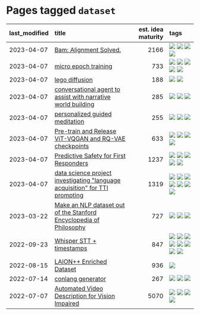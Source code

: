 # Pages tagged `dataset`

|last_modified|title|est. idea maturity|tags
|:---|:---|---:|:---|
|2023-04-07|[Bam: Alignment Solved.](../ezmode_alignment.md)|2166|[![](https://img.shields.io/badge/tag-alignment-fe4dc)](../tags/alignment.md) [![](https://img.shields.io/badge/tag-dataset-d5ffe)](../tags/dataset.md) [![](https://img.shields.io/badge/tag-experimental-3f9741)](../tags/experimental.md) [![](https://img.shields.io/badge/tag-meta-22d494)](../tags/meta.md)|
|2023-04-07|[micro epoch training](../micro-epoch.md)|733|[![](https://img.shields.io/badge/tag-augmentation-db71cb)](../tags/augmentation.md) [![](https://img.shields.io/badge/tag-dataset-d5ffe)](../tags/dataset.md) [![](https://img.shields.io/badge/tag-heuristics-71e862)](../tags/heuristics.md) [![](https://img.shields.io/badge/tag-tooling-c6963e)](../tags/tooling.md) [![](https://img.shields.io/badge/tag-training-3c7f53)](../tags/training.md)|
|2023-04-07|[lego diffusion](../lego-diffusion.md)|188|[![](https://img.shields.io/badge/tag-dataset-d5ffe)](../tags/dataset.md) [![](https://img.shields.io/badge/tag-experimental-3f9741)](../tags/experimental.md)|
|2023-04-07|[conversational agent to assist with narrative world building](../world-building-agent.md)|285|[![](https://img.shields.io/badge/tag-dataset-d5ffe)](../tags/dataset.md) [![](https://img.shields.io/badge/tag-experimental-3f9741)](../tags/experimental.md) [![](https://img.shields.io/badge/tag-prompting-32d44f)](../tags/prompting.md)|
|2023-04-07|[personalized guided meditation](../personalized-guided-meditation.md)|255|[![](https://img.shields.io/badge/tag-dataset-d5ffe)](../tags/dataset.md) [![](https://img.shields.io/badge/tag-experimental-3f9741)](../tags/experimental.md) [![](https://img.shields.io/badge/tag-prompting-32d44f)](../tags/prompting.md)|
|2023-04-07|[Pre-train and Release ViT-VQGAN and RQ-VAE checkpoints](../pretrained_vit-vqgan_checkpoints.md)|633|[![](https://img.shields.io/badge/tag-completed-496a1)](../tags/completed.md) [![](https://img.shields.io/badge/tag-dataset-d5ffe)](../tags/dataset.md) [![](https://img.shields.io/badge/tag-prompting-32d44f)](../tags/prompting.md) [![](https://img.shields.io/badge/tag-tooling-c6963e)](../tags/tooling.md)|
|2023-04-07|[Predictive Safety for First Responders](../safety-officer.md)|1237|[![](https://img.shields.io/badge/tag-completed-496a1)](../tags/completed.md) [![](https://img.shields.io/badge/tag-dataset-d5ffe)](../tags/dataset.md) [![](https://img.shields.io/badge/tag-publication-752fd7)](../tags/publication.md) [![](https://img.shields.io/badge/tag-publicgood-a68128)](../tags/publicgood.md) [![](https://img.shields.io/badge/tag-wip-6013c8)](../tags/wip.md)|
|2023-04-07|[data science project investigating "language acquisition" for TTI prompting](../tti_language_aqcuisition.md)|1319|[![](https://img.shields.io/badge/tag-alignment-fe4dc)](../tags/alignment.md) [![](https://img.shields.io/badge/tag-dataset-d5ffe)](../tags/dataset.md) [![](https://img.shields.io/badge/tag-experimental-3f9741)](../tags/experimental.md) [![](https://img.shields.io/badge/tag-prompting-32d44f)](../tags/prompting.md) [![](https://img.shields.io/badge/tag-publication-752fd7)](../tags/publication.md) [![](https://img.shields.io/badge/tag-publicgood-a68128)](../tags/publicgood.md) [![](https://img.shields.io/badge/tag-stability-b4243e)](../tags/stability.md)|
|2023-03-22|[Make an NLP dataset out of the Stanford Encyclopedia of Philosophy](../sep_dataset.md)|727|[![](https://img.shields.io/badge/tag-dataset-d5ffe)](../tags/dataset.md) [![](https://img.shields.io/badge/tag-publication-752fd7)](../tags/publication.md) [![](https://img.shields.io/badge/tag-wip-6013c8)](../tags/wip.md)|
|2022-09-23|[Whisper STT + timestamps](../whisper-stt-plus-timestamps.md)|847|[![](https://img.shields.io/badge/tag-colab-35d420)](../tags/colab.md) [![](https://img.shields.io/badge/tag-dataset-d5ffe)](../tags/dataset.md) [![](https://img.shields.io/badge/tag-experimental-3f9741)](../tags/experimental.md) [![](https://img.shields.io/badge/tag-meta-22d494)](../tags/meta.md) [![](https://img.shields.io/badge/tag-prompting-32d44f)](../tags/prompting.md) [![](https://img.shields.io/badge/tag-publicgood-a68128)](../tags/publicgood.md) [![](https://img.shields.io/badge/tag-stability-b4243e)](../tags/stability.md) [![](https://img.shields.io/badge/tag-tooling-c6963e)](../tags/tooling.md)|
|2022-08-15|[LAION++ Enriched Dataset](../laion-plus-plus.md)|936|[![](https://img.shields.io/badge/tag-dataset-d5ffe)](../tags/dataset.md)|
|2022-07-14|[conlang generator](../conlang_lm.md)|267|[![](https://img.shields.io/badge/tag-carp-a682e)](../tags/carp.md) [![](https://img.shields.io/badge/tag-dataset-d5ffe)](../tags/dataset.md) [![](https://img.shields.io/badge/tag-experimental-3f9741)](../tags/experimental.md)|
|2022-07-07|[Automated Video Description for Vision Impaired](../automated-video-description.md)|5070|[![](https://img.shields.io/badge/tag-accessibility-77485f)](../tags/accessibility.md) [![](https://img.shields.io/badge/tag-dataset-d5ffe)](../tags/dataset.md) [![](https://img.shields.io/badge/tag-foundation-e839f4)](../tags/foundation.md) [![](https://img.shields.io/badge/tag-publicgood-a68128)](../tags/publicgood.md)|